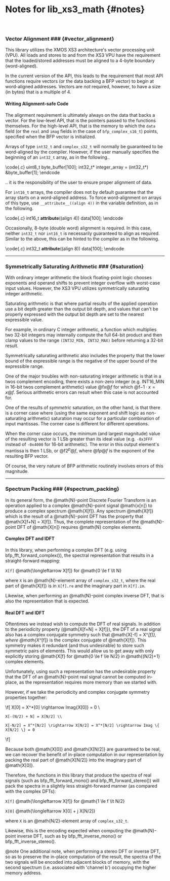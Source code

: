 
Notes for lib_xs3_math                          {#notes}
======================

### &nbsp;

### Vector Alignment ###                        {#vector_alignment}

This library utilizes the XMOS XS3 architecture's vector processing unit (VPU). All loads and stores to and from the XS3 
VPU have the requirement that the loaded/stored addresses must be aligned to a 4-byte boundary (word-aligned).

In the current version of the API, this leads to the requirement that most API functions require vectors (or the data 
backing a BFP vector) to begin at word-aligned addresses. Vectors are *not* required, however, to have a size (in bytes) 
that is a multiple of 4.

#### Writing Alignment-safe Code ####

The alignment requirement is ultimately always on the data that backs a vector. For the low-level API, that is the 
pointers passed to the functions themselves. For the high-level API, that is the memory to which the `data` field (or 
the `real` and `imag` fields in the case of `bfp_complex_s16_t`) points, specified when the BFP vector is initialized.

Arrays of type `int32_t` and `complex_s32_t` will normally be guaranteed to be word-aligned by the compiler. However, if 
the user manually specifies the beginning of an `int32_t` array, as in the following..

\code{.c}
    uint8_t byte_buffer[100];
    int32_t* integer_array = (int32_t*) &byte_buffer[1];
\endcode

.. it is the responsibility of the user to ensure proper alignment of data.

For `int16_t` arrays, the compiler does not by default guarantee that the array starts on a word-aligned address. To
force word-alignment on arrays of this type, use `__attribute__((align 4))` in the variable definition, as in the 
following.

\code{.c}
    int16_t __attribute__((align 4)) data[100];
\endcode

Occasionally, 8-byte (double word) alignment is required. In this case, neither `int32_t` nor `int16_t` is necessarily
guaranteed to align as required. Similar to the above, this can be hinted to the compiler as in the following.

\code{.c}
    int32_t __attribute__((align 8)) data[100];
\endcode


---------
### Symmetrically Saturating Arithmetic ###     {#saturation}

With ordinary integer arithmetic the block floating-point logic chooses exponents and operand shifts to prevent integer 
overflow with worst-case input values. However, the XS3 VPU utilizes symmetrically saturating integer arithmetic.

Saturating arithmetic is that where partial results of the applied operation use a bit depth greater than the output bit 
depth, and values that can't be properly expressed with the output bit depth are set to the nearest expressible value. 

For example, in ordinary C integer arithmetic, a function which multiplies two 32-bit integers may internally compute 
the full 64-bit product and then clamp values to the range `(INT32_MIN, INT32_MAX)` before returning a 32-bit result.

Symmetrically saturating arithmetic also includes the property that the lower bound of the expressible range is the 
negative of the upper bound of the expressible range.

One of the major troubles with non-saturating integer arithmetic is that in a twos complement encoding, there exists a 
non-zero integer (e.g. INT16_MIN in 16-bit twos complement arithmetic) value @f$x@f$ for which  @f$-1 \cdot x = x@f$. 
Serious arithmetic errors can result when this case is not accounted for.

One of the results of _symmetric_ saturation, on the other hand, is that there is a corner case where (using the same 
exponent and shift logic as non-saturating arithmetic) saturation may occur for a particular combination of input 
mantissas. The corner case is different for different operations.

When the corner case occurs, the minimum (and largest magnitude) value of the resulting vector is 1 LSb greater than its 
ideal value (e.g. `-0x3FFF` instead of `-0x4000` for 16-bit arithmetic). The error in this output element's mantissa is 
then 1 LSb, or @f$2^p@f$, where @f$p@f$ is the exponent of the resulting BFP vector.

Of course, the very nature of BFP arithmetic routinely involves errors of this magnitude.

---------
### Spectrum Packing ###              {#spectrum_packing}

In its general form, the @math{N}-point Discrete Fourier Transform is an operation applied to a complex @math{N}-point 
signal @math{x[n]} to produce a complex spectrum @math{X[f]}. Any spectrum @math{X[f]} which is the result of a 
@math{N}-point DFT has the property that @math{X[f+N] = X[f]}. Thus, the complete representation of the @math{N}-point 
DFT of @math{X[n]} requires @math{N} complex elements.

#### Complex DFT and IDFT ####

In this library, when performing a complex DFT (e.g. using bfp_fft_forward_complex()), the spectral representation that
results in a straight-forward mapping:

`X[f]` @math{\longleftarrow X[f]} for @math{0 \le f \lt N}

where `X` is an @math{N}-element array of `complex_s32_t`, where the real part of @math{X[f]} is in `X[f].re` and the imaginary part in `X[f].im`.

Likewise, when performing an @math{N}-point complex inverse DFT, that is also the representation that is expected.

#### Real DFT and IDFT ####

Oftentimes we instead wish to compute the DFT of real signals. In addition to the periodicity property 
(@math{X[f+N] = X[f]}), the DFT of a real signal also has a complex conjugate symmetry such that @math{X[-f] = X^*[f]},
where @math{X^*[f]} is the complex conjugate of @math{X[f]}. This symmetry makes it redundant (and thus undesirable) to
store such symmetric pairs of elements. This would allow us to get away with only explicitly storing @math{X[f} for 
@math{0 \le f \le N/2} in @math{(N/2)+1} complex elements.

Unfortunately, using such a representation has the undesirable property that the DFT of an @math{N}-point real signal
cannot be computed in-place, as the representation requires more memory than we started with.

However, if we take the periodicity and complex conjugate symmetry properties together:

\f[
    X[0] = X^*[0] \rightarrow Imag\{X[0]\} = 0 \\

    X[-(N/2) + N] = X[N/2] \\

    X[-N/2] = X^*[N/2] \rightarrow X[N/2] = X^*[N/2] \rightarrow Imag \{ X[N/2] \} = 0
\f]

Because both @math{X[0]} and @math{X[N/2]} are guaranteed to be real, we can recover the benefit of in-place computation
in our representation by packing the real part of @math{X[N/2]} into the imaginary part of @math{X[0]}.

Therefore, the functions in this library that produce the spectra of real signals (such as bfp_fft_forward_mono() and 
bfp_fft_forward_stereo()) will pack the spectra in a slightly less straight-forward manner (as compared with the complex DFTs):


`X[f]` @math{\longleftarrow X[f]} for @math{1 \le f \lt N/2}

`X[0]` @math{\longleftarrow X[0] + j X[N/2]}

where `X` is an @math{N/2}-element array of `complex_s32_t`.

Likewise, this is the encoding expected when computing the @math{N}-point inverse DFT, such as by bfp_fft_inverse_mono()
or bfp_fft_inverse_stereo().

@note One additional note, when performing a stereo DFT or inverse DFT, so as to preserve the in-place computation of 
the result, the spectra of the two signals will be encoded into adjacent blocks of memory, with the second spectrum
(i.e. associated with 'channel b') occupying the higher memory address.